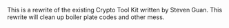 This is a rewrite of the existing Crypto Tool Kit written by Steven Guan. This rewrite will clean up boiler plate codes and other mess.